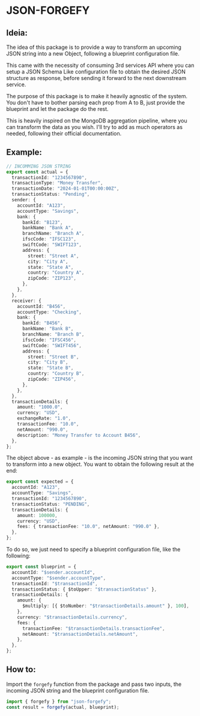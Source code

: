 # JSON-FORGEFY

## Ideia:

The idea of this package is to provide a way to transform an upcoming JSON string into a new Object, following a blueprint configuration file.

This came with the necessity of consuming 3rd services API where you can setup a JSON Schema Like configuration file to obtain the desired JSON structure as response, before sending it forward to the next downstream service.

The purpose of this package is to make it heavily agnostic of the system. You don't have to bother parsing each prop from A to B, just provide the blueprint and let the package do the rest.

This is heavily inspired on the MongoDB aggregation pipeline, where you can transform the data as you wish. I'll try to add as much operators as needed, following their official documentation.

## Example:

```ts
// INCOMMING JSON STRING
export const actual = {
  transactionId: "1234567890",
  transactionType: "Money Transfer",
  transactionDate: "2024-01-01T00:00:00Z",
  transactionStatus: "Pending",
  sender: {
    accountId: "A123",
    accountType: "Savings",
    bank: {
      bankId: "B123",
      bankName: "Bank A",
      branchName: "Branch A",
      ifscCode: "IFSC123",
      swiftCode: "SWIFT123",
      address: {
        street: "Street A",
        city: "City A",
        state: "State A",
        country: "Country A",
        zipCode: "ZIP123",
      },
    },
  },
  receiver: {
    accountId: "B456",
    accountType: "Checking",
    bank: {
      bankId: "B456",
      bankName: "Bank B",
      branchName: "Branch B",
      ifscCode: "IFSC456",
      swiftCode: "SWIFT456",
      address: {
        street: "Street B",
        city: "City B",
        state: "State B",
        country: "Country B",
        zipCode: "ZIP456",
      },
    },
  },
  transactionDetails: {
    amount: "1000.0",
    currency: "USD",
    exchangeRate: "1.0",
    transactionFee: "10.0",
    netAmount: "990.0",
    description: "Money Transfer to Account B456",
  },
};
```

The object above - as example - is the incoming JSON string that you want to transform into a new object. You want to obtain the following result at the end:

```ts
export const expected = {
  accountId: "A123",
  accountType: "Savings",
  transactionId: "1234567890",
  transactionStatus: "PENDING",
  transactionDetails: {
    amount: 100000,
    currency: "USD",
    fees: { transactionFee: "10.0", netAmount: "990.0" },
  },
};
```

To do so, we just need to specify a blueprint configuration file, like the following:

```ts
export const blueprint = {
  accountId: "$sender.accountId",
  accountType: "$sender.accountType",
  transactionId: "$transactionId",
  transactionStatus: { $toUpper: "$transactionStatus" },
  transactionDetails: {
    amount: {
      $multiply: [{ $toNumber: "$transactionDetails.amount" }, 100],
    },
    currency: "$transactionDetails.currency",
    fees: {
      transactionFee: "$transactionDetails.transactionFee",
      netAmount: "$transactionDetails.netAmount",
    },
  },
};

```

## How to:

Import the `forgefy` function from the package and pass two inputs, the incoming JSON string and the blueprint configuration file.

```ts
import { forgefy } from "json-forgefy";
const result = forgefy(actual, blueprint);
```
